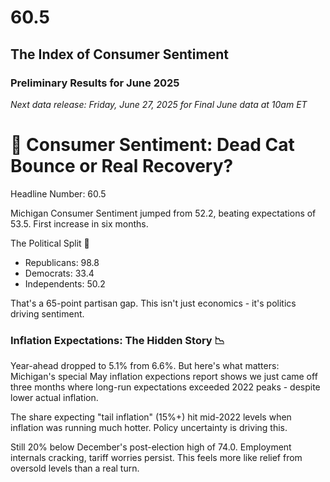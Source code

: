 # 60.5
## The Index of Consumer Sentiment
### Preliminary Results for June 2025
_Next data release: Friday, June 27, 2025 for Final June data at 10am ET_

# 🚨 Consumer Sentiment: Dead Cat Bounce or Real Recovery?

Headline Number: 60.5

Michigan Consumer Sentiment jumped from 52.2, beating expectations of 53.5. First increase in six months.

The Political Split 🎪

- Republicans: 98.8
- Democrats: 33.4
- Independents: 50.2

That's a 65-point partisan gap. This isn't just economics - it's politics driving sentiment.

### Inflation Expectations: The Hidden Story 📉

Year-ahead dropped to 5.1% from 6.6%. But here's what matters: Michigan's special May inflation expections report shows we just came off three months where long-run expectations exceeded 2022 peaks - despite lower actual inflation.

The share expecting "tail inflation" (15%+) hit mid-2022 levels when inflation was running much hotter. Policy uncertainty is driving this.

Still 20% below December's post-election high of 74.0. Employment internals cracking, tariff worries persist. This feels more like relief from oversold levels than a real turn.
